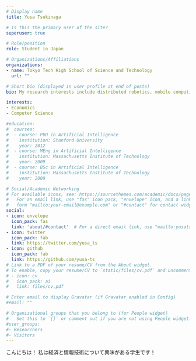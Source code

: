 ```yaml
---
# Display name
title: Yusa Tsukinaga

# Is this the primary user of the site?
superuser: true

# Role/position
role: Student in Japan

# Organizations/Affiliations
organizations:
- name: Tokyo Tech High School of Science and Technology
  url: ""

# Short bio (displayed in user profile at end of posts)
bio: My research interests include distributed robotics, mobile computing and programmable matter.

interests:
- Economics
- Computer Science

#education:
#  courses:
#  - course: PhD in Artificial Intelligence
#    institution: Stanford University
#    year: 2012
#  - course: MEng in Artificial Intelligence
#    institution: Massachusetts Institute of Technology
#    year: 2009
#  - course: BSc in Artificial Intelligence
#    institution: Massachusetts Institute of Technology
#    year: 2008

# Social/Academic Networking
# For available icons, see: https://sourcethemes.com/academic/docs/page-builder/#icons
#   For an email link, use "fas" icon pack, "envelope" icon, and a link in the
#   form "mailto:your-email@example.com" or "#contact" for contact widget.
social:
- icon: envelope
  icon_pack: fas
  link: 'about/#contact'  # For a direct email link, use "mailto:yusatsukinaga@gmail.com".
- icon: twitter
  icon_pack: fab
  link: https://twitter.com/yusa_ts
- icon: github
  icon_pack: fab
  link: https://github.com/yusa-ts
# Link to a PDF of your resume/CV from the About widget.
# To enable, copy your resume/CV to `static/files/cv.pdf` and uncomment the lines below.
# - icon: cv
#   icon_pack: ai
#   link: files/cv.pdf

# Enter email to display Gravatar (if Gravatar enabled in Config)
#email: ""

# Organizational groups that you belong to (for People widget)
#   Set this to `[]` or comment out if you are not using People widget.
#user_groups:
#- Researchers
#- Visitors
---
```

こんにちは！
私は経済と情報技術について興味がある学生です！
